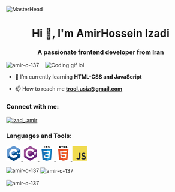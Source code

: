 ![MasterHead](https://camo.githubusercontent.com/4dbf9817863aefc88c9e8ef89a9b4023158f43c18bb8f5bbc5580709edf24a4b/68747470733a2f2f692e70696e696d672e636f6d2f6f726967696e616c732f36352f35362f63612f36353536636130383836613232393438353733633138343531363965376132312e676966)

<h1 align="center">Hi 👋, I'm AmirHossein Izadi</h1>
<h3 align="center">A passionate frontend developer from Iran</h3>
<img align="right" alt="Coding gif lol" width="400" src="https://repository-images.githubusercontent.com/588181932/e36ec678-7984-4cdd-8e4c-a3932772ff8e">

<p align="left"> <img src="https://komarev.com/ghpvc/?username=amir-c-137&label=Profile%20views&color=0e75b6&style=flat" alt="amir-c-137" /> </p>

- 🌱 I’m currently learning **HTML-CSS and JavaScript**

- 📫 How to reach me **trool.usiz@gmail.com**

<h3 align="left">Connect with me:</h3>
<p align="left">
<a href="https://instagram.com/izad_.amir" target="blank"><img align="center" src="https://raw.githubusercontent.com/rahuldkjain/github-profile-readme-generator/master/src/images/icons/Social/instagram.svg" alt="izad_.amir" height="30" width="40" /></a>
</p>

<h3 align="left">Languages and Tools:</h3>
<p align="left"> <a href="https://www.w3schools.com/cpp/" target="_blank" rel="noreferrer"> <img src="https://raw.githubusercontent.com/devicons/devicon/master/icons/cplusplus/cplusplus-original.svg" alt="cplusplus" width="40" height="40"/> </a> <a href="https://www.w3schools.com/cs/" target="_blank" rel="noreferrer"> <img src="https://raw.githubusercontent.com/devicons/devicon/master/icons/csharp/csharp-original.svg" alt="csharp" width="40" height="40"/> </a> <a href="https://www.w3schools.com/css/" target="_blank" rel="noreferrer"> <img src="https://raw.githubusercontent.com/devicons/devicon/master/icons/css3/css3-original-wordmark.svg" alt="css3" width="40" height="40"/> </a> <a href="https://www.w3.org/html/" target="_blank" rel="noreferrer"> <img src="https://raw.githubusercontent.com/devicons/devicon/master/icons/html5/html5-original-wordmark.svg" alt="html5" width="40" height="40"/> </a> <a href="https://developer.mozilla.org/en-US/docs/Web/JavaScript" target="_blank" rel="noreferrer"> <img src="https://raw.githubusercontent.com/devicons/devicon/master/icons/javascript/javascript-original.svg" alt="javascript" width="40" height="40"/> </a> </p>

<p><img align="left" src="https://github-readme-stats.vercel.app/api/top-langs?username=amir-c-137&theme=dark&show_icons=true&locale=en&layout=compact" alt="amir-c-137" /></p>

<p>&nbsp;<img align="center" src="https://github-readme-stats.vercel.app/api?username=amir-c-137&theme=dark&show_icons=true&locale=en" alt="amir-c-137" /></p>

<p><img align="center" src="https://github-readme-streak-stats.herokuapp.com/?user=amir-c-137&&theme=dark" alt="amir-c-137" /></p>
